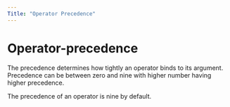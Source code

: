 ```yaml
---
Title: "Operator Precedence"
---
```

# Operator-precedence

The precedence determines how tightly an operator binds to its argument.
Precedence can be between zero and nine with higher number having higher precedence.

The precedence of an operator is nine by default.